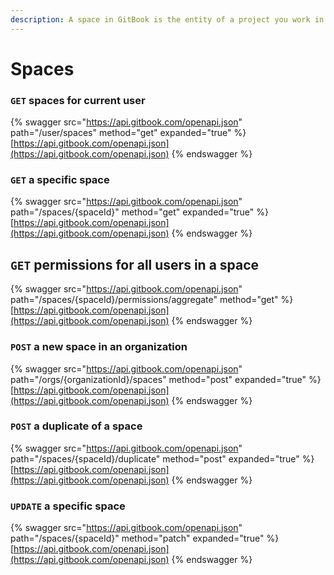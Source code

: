 ```yaml
---
description: A space in GitBook is the entity of a project you work in.
---
```


# Spaces

### `GET` spaces for current user

{% swagger src="https://api.gitbook.com/openapi.json" path="/user/spaces" method="get" expanded="true" %}
[https://api.gitbook.com/openapi.json](https://api.gitbook.com/openapi.json)
{% endswagger %}

### `GET` a specific space

{% swagger src="https://api.gitbook.com/openapi.json" path="/spaces/{spaceId}" method="get" expanded="true" %}
[https://api.gitbook.com/openapi.json](https://api.gitbook.com/openapi.json)
{% endswagger %}

## `GET` permissions for all users in a space

{% swagger src="https://api.gitbook.com/openapi.json" path="/spaces/{spaceId}/permissions/aggregate" method="get" %}
[https://api.gitbook.com/openapi.json](https://api.gitbook.com/openapi.json)
{% endswagger %}

### `POST` a new space in an organization

{% swagger src="https://api.gitbook.com/openapi.json" path="/orgs/{organizationId}/spaces" method="post" expanded="true" %}
[https://api.gitbook.com/openapi.json](https://api.gitbook.com/openapi.json)
{% endswagger %}

### `POST` a duplicate of a space

{% swagger src="https://api.gitbook.com/openapi.json" path="/spaces/{spaceId}/duplicate" method="post" expanded="true" %}
[https://api.gitbook.com/openapi.json](https://api.gitbook.com/openapi.json)
{% endswagger %}

### `UPDATE` a specific space

{% swagger src="https://api.gitbook.com/openapi.json" path="/spaces/{spaceId}" method="patch" expanded="true" %}
[https://api.gitbook.com/openapi.json](https://api.gitbook.com/openapi.json)
{% endswagger %}
